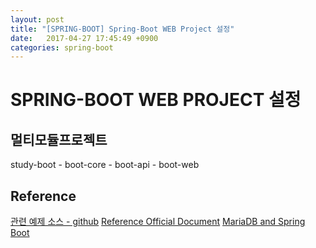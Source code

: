 ```yaml
---
layout: post
title: "[SPRING-BOOT] Spring-Boot WEB Project 설정"
date:   2017-04-27 17:45:49 +0900
categories: spring-boot 
---
```


# SPRING-BOOT WEB PROJECT 설정

## 멀티모듈프로젝트 
study-boot - boot-core - boot-api
                       - boot-web     

## 
[](https://docs.spring.io/spring-boot/docs/current/reference/html/howto-traditional-deployment.html)


## Reference
[관련 예제 소스 - github](https://github.com/simongs/study-boot.git)
[Reference Official Document](http://docs.spring.io/spring-boot/docs/current/reference/html/boot-features-profiles.html)
[MariaDB and Spring Boot](http://sterl.org/2015/09/spring-boot-mariadb/)